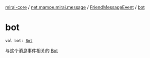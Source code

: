 [mirai-core](../../index.md) / [net.mamoe.mirai.message](../index.md) / [FriendMessageEvent](index.md) / [bot](./bot.md)

# bot

`val bot: `[`Bot`](../../net.mamoe.mirai/-bot/index.md)

与这个消息事件相关的 [Bot](../../net.mamoe.mirai/-bot/index.md)

